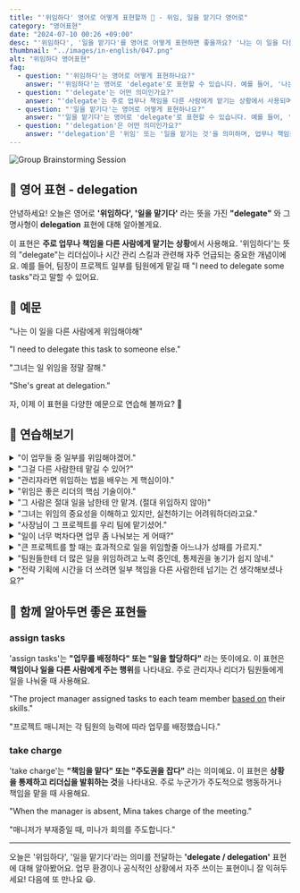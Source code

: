 ```yaml
---
title: "'위임하다' 영어로 어떻게 표현할까 🤝 - 위임, 일을 맡기다 영어로"
category: "영어표현"
date: "2024-07-10 00:26 +09:00"
desc: "'위임하다', '일을 맡기다'를 영어로 어떻게 표현하면 좋을까요? '나는 이 일을 다른 사람에게 위임해야 해.', '그녀는 일 위임을 정말 잘해.' 등을 영어로 표현하는 법을 배워봅시다. 다양한 예문을 통해서 연습하고 본인의 표현으로 만들어 보세요."
thumbnail: "../images/in-english/047.png"
alt: "위임하다 영어표현"
faq:
  - question: "'위임하다'는 영어로 어떻게 표현하나요?"
    answer: "'위임하다'는 영어로 'delegate'로 표현할 수 있습니다. 예를 들어, '나는 이 일을 다른 사람에게 위임해야 해'는 'I need to delegate this task to someone else'라고 말할 수 있습니다."
  - question: "'delegate'는 어떤 의미인가요?"
    answer: "'delegate'는 주로 업무나 책임을 다른 사람에게 맡기는 상황에서 사용되며, 리더십이나 시간 관리 스킬과 관련된 중요한 개념입니다. 예를 들어, 'I need to delegate some tasks'는 '나는 몇 가지 업무를 위임해야 해'라는 뜻입니다."
  - question: "'일을 맡기다'는 영어로 어떻게 표현하나요?"
    answer: "'일을 맡기다'는 영어로 'delegate'로 표현할 수 있습니다. 예를 들어, '팀장이 프로젝트 일부를 팀원에게 맡겼다'는 'The team leader delegated part of the project to a team member'라고 표현할 수 있습니다."
  - question: "'delegation'은 어떤 의미인가요?"
    answer: "'delegation'은 '위임' 또는 '일을 맡기는 것'을 의미하며, 업무나 책임을 다른 사람에게 맡기는 행위를 나타냅니다. 예를 들어, 'Effective delegation is key to good management'는 '효과적인 위임은 좋은 관리의 핵심이다'라는 뜻입니다."
---
```


![Group Brainstorming Session](../images/in-english/047-1.avif)

## 🌟 영어 표현 - delegation

안녕하세요! 오늘은 영어로 **'위임하다', '일을 맡기다'** 라는 뜻을 가진 **"delegate"** 와 그 명사형이 **delegation** 표현에 대해 알아볼게요.

이 표현은 **주로 업무나 책임을 다른 사람에게 맡기는 상황**에서 사용해요. '위임하다'는 뜻의 "delegate"는 리더십이나 시간 관리 스킬과 관련해 자주 언급되는 중요한 개념이에요. 예를 들어, 팀장이 프로젝트 일부를 팀원에게 맡길 때 "I need to delegate some tasks"라고 말할 수 있어요.

<div 
  data-inline-banner="🎉 새해에는 스픽 AI와 함께 영어 공부하자" 
  data-inline-banner-subtext="설날 특별 할인으로 60%할인 + 추가 7만원 할인! (~2/3)" 
  data-inline-banner-link="https://app.usespeak.com/kr-ko/sale/kr-affiliate-special/?ref=engple-inline"
  data-inline-banner-caption="해당 링크를 통해 구매시 일정액의 수수료를 지급받습니다.">
</div>

## 📖 예문

"나는 이 일을 다른 사람에게 위임해야해"

"I need to delegate this task to someone else."

"그녀는 일 위임을 정말 잘해."

"She's great at delegation."

자, 이제 이 표현을 다양한 예문으로 연습해 볼까요? 🚀

## 💬 연습해보기

<details>
<summary>"이 업무들 중 일부를 위임해야겠어."</summary>
<span>"I need to delegate some of these tasks."</span>
</details>

<details>
<summary>"그걸 다른 사람한테 맡길 수 있어?"</summary>
<span>"Can you delegate that to someone else?"</span>
</details>

<details>
<summary>"관리자라면 위임하는 법을 배우는 게 핵심이야."</summary>
<span>"<a href="/blog/in-english/245.learn/">Learning</a> to delegate is crucial for managers."</span>
</details>

<details>
<summary>"위임은 좋은 리더의 핵심 기술이야."</summary>
<span>"Delegation is a key skill of a good leader."</span>
</details>

<details>
<summary>"그 사람은 절대 일을 남한테 안 맡겨. (절대 위임하지 않아)"</summary>
<span>"He never delegates anything."</span>
</details>

<details>
<summary>"그녀는 위임의 중요성을 이해하고 있지만, 실천하기는 어려워하더라고요."</summary>
<span>"She understands the importance of delegation, but finds it difficult to put into practice."</span>
</details>

<details>
<summary>"사장님이 그 프로젝트를 우리 팀에 맡기셨어."</summary>
<span>"The boss delegated the project to our team."</span>
</details>

<details>
<summary>"일이 너무 벅차다면 업무 좀 나눠보는 게 어때?"</summary>
<span>"If you're feeling overwhelmed, why don't you try delegating some of your workload?"</span>
</details>

<details>
<summary>"큰 프로젝트를 할 때는 효과적으로 일을 위임할줄 아느냐가 성패를 가르지."</summary>
<span>"When it comes to big projects, knowing how to delegate effectively can make or break your success."</span>
</details>

<details>
<summary>"팀원들한테 더 많은 일을 위임하려고 노력 중인데, 통제권을 놓기가 쉽지 않네."</summary>
<span>"I've been trying to delegate more tasks to my team, but it's not always easy to <a href="/blog/in-english/013.let-go-of/">llet go of</a> control."</span>
</details>

<details>
<summary>"전략 기획에 시간을 더 쓰려면 일부 책임을 다른 사람한테 넘기는 건 생각해보셨나요?"</summary>
<span>"Have you considered delegating some of your responsibilities to give yourself more time for strategic planning?"</span>
</details>

## 🤝 함께 알아두면 좋은 표현들

### assign tasks

'assign tasks'는 **"업무를 배정하다" 또는 "일을 할당하다"** 라는 뜻이에요. 이 표현은 **책임이나 일을 다른 사람에게 주는 행위**를 나타내요. 주로 관리자나 리더가 팀원들에게 일을 나눠줄 때 사용해요.

"The project manager assigned tasks to each team member [based on](/blog/in-english/272.based-on/) their skills."

"프로젝트 매니저는 각 팀원의 능력에 따라 업무를 배정했습니다."

### take charge

'take charge'는 **"책임을 맡다" 또는 "주도권을 잡다"** 라는 의미예요. 이 표현은 **상황을 통제하고 리더십을 발휘하는 것**을 나타내요. 주로 누군가가 주도적으로 행동하거나 책임을 맡을 때 사용해요.

"When the manager is absent, Mina takes charge of the meeting."

"매니저가 부재중일 때, 미나가 회의를 주도합니다."

---

오늘은 '위임하다', '일을 맡기다'라는 의미를 전달하는 **'delegate / delegation'** 표현에 대해 알아봤어요. 업무 환경이나 공식적인 상황에서 자주 쓰이는 표현이니 잘 익혀두세요! 다음에 또 만나요 😃.
